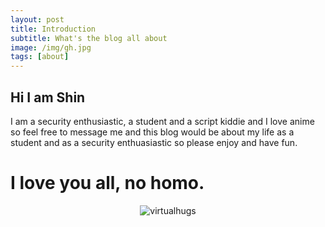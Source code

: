```yaml
---
layout: post
title: Introduction
subtitle: What's the blog all about
image: /img/gh.jpg
tags: [about]
---
```

## Hi I am Shin
I am a security enthusiastic, a student and a script kiddie and I love anime so feel free to message me and this blog would be about my life as a student and as a security enthuasiastic so please enjoy and have fun. 
# I love you all, no homo.

<center><img src="https://media1.tenor.com/images/24ac13447f9409d41c1aecb923aedf81/tenor.gif?itemid=3972670" alt="virtualhugs"/></center>
